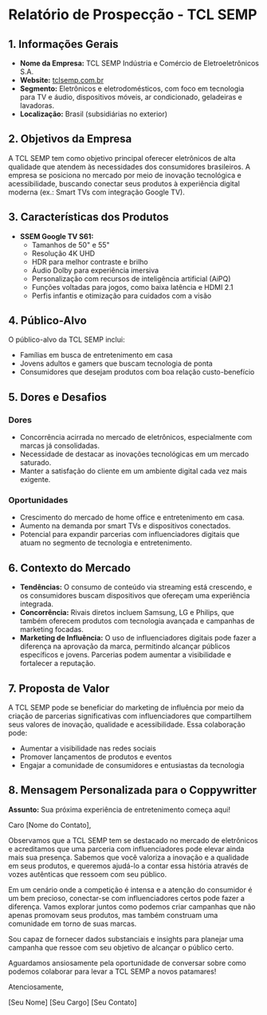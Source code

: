 # Relatório de Prospecção - TCL SEMP

## 1. Informações Gerais

- **Nome da Empresa:** TCL SEMP Indústria e Comércio de Eletroeletrônicos S.A.
- **Website:** [tclsemp.com.br](http://www.tclsemp.com.br/)
- **Segmento:** Eletrônicos e eletrodomésticos, com foco em tecnologia para TV e áudio, dispositivos móveis, ar condicionado, geladeiras e lavadoras.
- **Localização:** Brasil (subsidiárias no exterior)

## 2. Objetivos da Empresa

A TCL SEMP tem como objetivo principal oferecer eletrônicos de alta qualidade que atendem às necessidades dos consumidores brasileiros. A empresa se posiciona no mercado por meio de inovação tecnológica e acessibilidade, buscando conectar seus produtos à experiência digital moderna (ex.: Smart TVs com integração Google TV).

## 3. Características dos Produtos

- **SSEM Google TV S61:**
  - Tamanhos de 50" e 55"
  - Resolução 4K UHD
  - HDR para melhor contraste e brilho
  - Áudio Dolby para experiência imersiva
  - Personalização com recursos de inteligência artificial (AiPQ)
  - Funções voltadas para jogos, como baixa latência e HDMI 2.1
  - Perfis infantis e otimização para cuidados com a visão

## 4. Público-Alvo

O público-alvo da TCL SEMP inclui:
- Famílias em busca de entretenimento em casa
- Jovens adultos e gamers que buscam tecnologia de ponta
- Consumidores que desejam produtos com boa relação custo-benefício

## 5. Dores e Desafios

### Dores
- Concorrência acirrada no mercado de eletrônicos, especialmente com marcas já consolidadas.
- Necessidade de destacar as inovações tecnológicas em um mercado saturado.
- Manter a satisfação do cliente em um ambiente digital cada vez mais exigente.

### Oportunidades
- Crescimento do mercado de home office e entretenimento em casa.
- Aumento na demanda por smart TVs e dispositivos conectados.
- Potencial para expandir parcerias com influenciadores digitais que atuam no segmento de tecnologia e entretenimento.

## 6. Contexto do Mercado

- **Tendências:** O consumo de conteúdo via streaming está crescendo, e os consumidores buscam dispositivos que ofereçam uma experiência integrada.
- **Concorrência:** Rivais diretos incluem Samsung, LG e Philips, que também oferecem produtos com tecnologia avançada e campanhas de marketing focadas.
- **Marketing de Influência:** O uso de influenciadores digitais pode fazer a diferença na aprovação da marca, permitindo alcançar públicos específicos e jovens. Parcerias podem aumentar a visibilidade e fortalecer a reputação.

## 7. Proposta de Valor

A TCL SEMP pode se beneficiar do marketing de influência por meio da criação de parcerias significativas com influenciadores que compartilhem seus valores de inovação, qualidade e acessibilidade. Essa colaboração pode:
- Aumentar a visibilidade nas redes sociais
- Promover lançamentos de produtos e eventos
- Engajar a comunidade de consumidores e entusiastas da tecnologia

## 8. Mensagem Personalizada para o Coppywritter

**Assunto:** Sua próxima experiência de entretenimento começa aqui!

Caro [Nome do Contato],

Observamos que a TCL SEMP tem se destacado no mercado de eletrônicos e acreditamos que uma parceria com influenciadores pode elevar ainda mais sua presença. Sabemos que você valoriza a inovação e a qualidade em seus produtos, e queremos ajudá-lo a contar essa história através de vozes autênticas que ressoem com seu público.

Em um cenário onde a competição é intensa e a atenção do consumidor é um bem precioso, conectar-se com influenciadores certos pode fazer a diferença. Vamos explorar juntos como podemos criar campanhas que não apenas promovam seus produtos, mas também construam uma comunidade em torno de suas marcas.

Sou capaz de fornecer dados substanciais e insights para planejar uma campanha que ressoe com seu objetivo de alcançar o público certo.

Aguardamos ansiosamente pela oportunidade de conversar sobre como podemos colaborar para levar a TCL SEMP a novos patamares!

Atenciosamente,

[Seu Nome]
[Seu Cargo]
[Seu Contato]